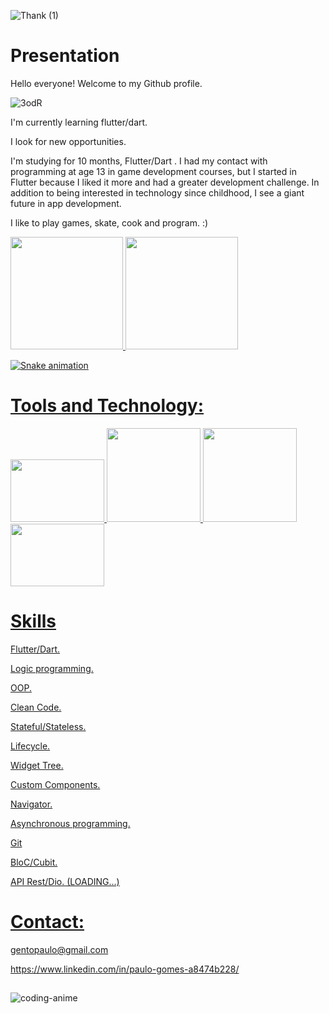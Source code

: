![Thank (1)](https://user-images.githubusercontent.com/110061019/183262417-ac8e7cf3-b401-4814-859f-80b6a345b1dc.gif)



           
          
          
          
            
          

          
          
# Presentation

Hello everyone! Welcome to my Github profile.


![3odR](https://user-images.githubusercontent.com/110061019/183263681-b7caab1f-6e85-4c91-886d-aa2421fa80a4.gif)



I'm currently learning flutter/dart.

I look for new opportunities.

I'm studying for 10 months, Flutter/Dart . I had my contact with programming at age 13 in game development courses, but I started in Flutter because I liked it more and had a greater development challenge. In addition to being interested in technology since childhood, I see a giant future in app development.


I like to play games, skate, cook and program. :)

<div>
<a href="https://github.com/bath0ry">
<img height="180em" src="https://github-readme-stats.vercel.app/api/top-langs/?username=bath0ry&layout=compact&langs_count=7&theme=dracula"/>
<img height="180em" src="https://github-readme-stats.vercel.app/api?username=bath0ry&show_icons=true&theme=dracula&include_all_commits=true&count_private=true"/>
</div> 






![Snake animation](https://github.com/bath0ry/bath0ry/blob/output/github-contribution-grid-snake.svg)

# Tools and Technology:

<img src="https://cdn.jsdelivr.net/gh/devicons/devicon/icons/flutter/flutter-original.svg" width="150" height="100"/> <img src="https://cdn.jsdelivr.net/gh/devicons/devicon/icons/dart/dart-original-wordmark.svg" width="150" height="150"/> 
            <img src="https://cdn.jsdelivr.net/gh/devicons/devicon/icons/github/github-original-wordmark.svg" width="150" height="150"/> 
            <img src="https://cdn.jsdelivr.net/gh/devicons/devicon/icons/vscode/vscode-original.svg" width="150" height="100"/> 
          
          
 # Skills         
          
Flutter/Dart.

Logic programming.

OOP.

Clean Code.

Stateful/Stateless.

Lifecycle.

Widget Tree.

Custom Components.

Navigator.

Asynchronous programming.

Git

BloC/Cubit.

API Rest/Dio. (LOADING...)



# Contact:

gentopaulo@gmail.com
           
https://www.linkedin.com/in/paulo-gomes-a8474b228/

##




![coding-anime](https://user-images.githubusercontent.com/110061019/183263662-e57be87b-bbf2-4a18-9a6c-9f55b8f3fe84.gif)


